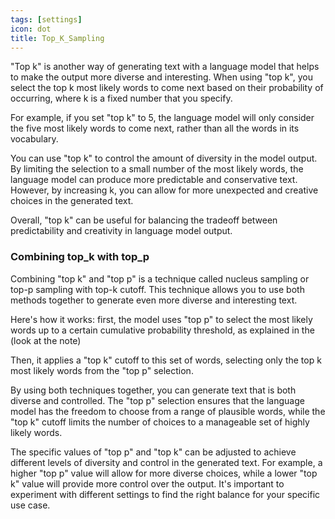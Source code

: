 ```yaml
---
tags: [settings]
icon: dot
title: Top_K_Sampling
---
```

"Top k" is another way of generating text with a language model that helps to make the output more diverse and interesting. When using "top k", you select the top k most likely words to come next based on their probability of occurring, where k is a fixed number that you specify.

For example, if you set "top k" to 5, the language model will only consider the five most likely words to come next, rather than all the words in its vocabulary.

You can use "top k" to control the amount of diversity in the model output. By limiting the selection to a small number of the most likely words, the language model can produce more predictable and conservative text. However, by increasing k, you can allow for more unexpected and creative choices in the generated text.

Overall, "top k" can be useful for balancing the tradeoff between predictability and creativity in language model output.


### Combining top_k with top_p

Combining "top k" and "top p" is a technique called nucleus sampling or top-p sampling with top-k cutoff. This technique allows you to use both methods together to generate even more diverse and interesting text.

Here's how it works: first, the model uses "top p" to select the most likely words up to a certain cumulative probability threshold, as explained in the (look at the note)
<!-- (ALPIN) "Insert the top_p link or smth ?". -->

 Then, it applies a "top k" cutoff to this set of words, selecting only the top k most likely words from the "top p" selection.

By using both techniques together, you can generate text that is both diverse and controlled. The "top p" selection ensures that the language model has the freedom to choose from a range of plausible words, while the "top k" cutoff limits the number of choices to a manageable set of highly likely words.

The specific values of "top p" and "top k" can be adjusted to achieve different levels of diversity and control in the generated text. For example, a higher "top p" value will allow for more diverse choices, while a lower "top k" value will provide more control over the output. It's important to experiment with different settings to find the right balance for your specific use case.